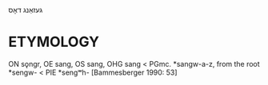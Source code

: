 געזאַנג
דאָס

ETYMOLOGY
===========
ON sǫngr, OE sang, OS sang, OHG sang < PGmc. *sangw-a-z, from the root *sengw- < PIE *sengʷh-
[Bammesberger 1990: 53]